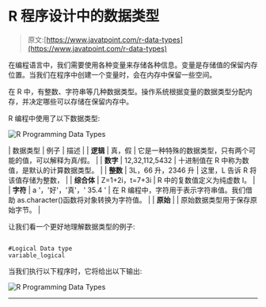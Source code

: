# R 程序设计中的数据类型

> 原文:[https://www.javatpoint.com/r-data-types](https://www.javatpoint.com/r-data-types)

在编程语言中，我们需要使用各种变量来存储各种信息。变量是存储值的保留内存位置。当我们在程序中创建一个变量时，会在内存中保留一些空间。

在 R 中，有整数、字符串等几种数据类型。操作系统根据变量的数据类型分配内存，并决定哪些可以存储在保留内存中。

R 编程中使用了以下数据类型:

![R Programming Data Types](../Images/39d25f6b825cf6d84a9b8e1f875c0a4c.png)

| 数据类型 | 例子 | 描述 |
| **逻辑** | 真，假 | 它是一种特殊的数据类型，只有两个可能的值，可以解释为真/假。 |
| **数字** | 12,32,112,5432 | 十进制值在 R 中称为数值，是默认的计算数据类型。 |
| **整数** | 3L，66 升，2346 升 | 这里，L 告诉 R 将该值存储为整数， |
| **综合体** | Z=1+2i，t=7+3i | R 中的复数值定义为纯虚数 I。 |
| **字符** | a '，'好'，'真'，' 35.4 ' | 在 R 编程中，字符用于表示字符串值。我们借助 as.character()函数将对象转换为字符值。 |
| **原始** |  | 原始数据类型用于保存原始字节。 |

让我们看一个更好地理解数据类型的例子:

```

#Logical Data type
variable_logical
```

当我们执行以下程序时，它将给出以下输出:

![R Programming Data Types](../Images/0c6fc96cf982e2d5d2f212c06af62566.png)

* * *